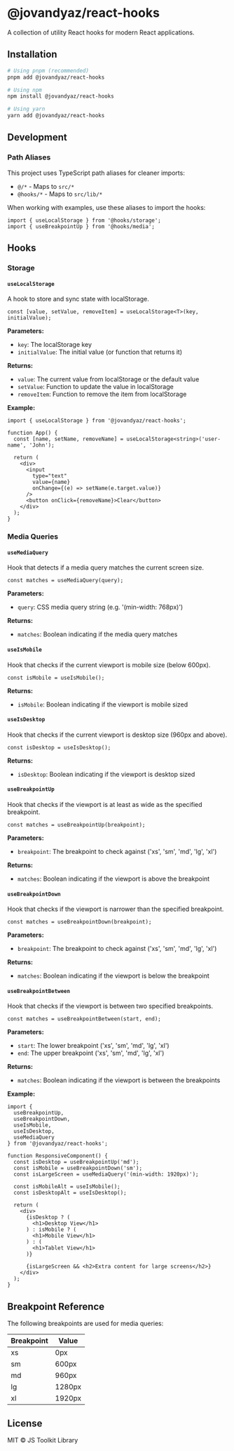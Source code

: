 # @jovandyaz/react-hooks

A collection of utility React hooks for modern React applications.

## Installation

```bash
# Using pnpm (recommended)
pnpm add @jovandyaz/react-hooks

# Using npm
npm install @jovandyaz/react-hooks

# Using yarn
yarn add @jovandyaz/react-hooks
```

## Development

### Path Aliases

This project uses TypeScript path aliases for cleaner imports:

- `@/*` - Maps to `src/*`
- `@hooks/*` - Maps to `src/lib/*`

When working with examples, use these aliases to import the hooks:

```tsx
import { useLocalStorage } from '@hooks/storage';
import { useBreakpointUp } from '@hooks/media';
```

## Hooks

### Storage

#### `useLocalStorage`

A hook to store and sync state with localStorage.

```tsx
const [value, setValue, removeItem] = useLocalStorage<T>(key, initialValue);
```

**Parameters:**

- `key`: The localStorage key
- `initialValue`: The initial value (or function that returns it)

**Returns:**

- `value`: The current value from localStorage or the default value
- `setValue`: Function to update the value in localStorage
- `removeItem`: Function to remove the item from localStorage

**Example:**

```tsx
import { useLocalStorage } from '@jovandyaz/react-hooks';

function App() {
  const [name, setName, removeName] = useLocalStorage<string>('user-name', 'John');

  return (
    <div>
      <input
        type="text"
        value={name}
        onChange={(e) => setName(e.target.value)}
      />
      <button onClick={removeName}>Clear</button>
    </div>
  );
}
```

### Media Queries

#### `useMediaQuery`

Hook that detects if a media query matches the current screen size.

```tsx
const matches = useMediaQuery(query);
```

**Parameters:**

- `query`: CSS media query string (e.g. '(min-width: 768px)')

**Returns:**

- `matches`: Boolean indicating if the media query matches

#### `useIsMobile`

Hook that checks if the current viewport is mobile size (below 600px).

```tsx
const isMobile = useIsMobile();
```

**Returns:**

- `isMobile`: Boolean indicating if the viewport is mobile sized

#### `useIsDesktop`

Hook that checks if the current viewport is desktop size (960px and above).

```tsx
const isDesktop = useIsDesktop();
```

**Returns:**

- `isDesktop`: Boolean indicating if the viewport is desktop sized

#### `useBreakpointUp`

Hook that checks if the viewport is at least as wide as the specified breakpoint.

```tsx
const matches = useBreakpointUp(breakpoint);
```

**Parameters:**

- `breakpoint`: The breakpoint to check against ('xs', 'sm', 'md', 'lg', 'xl')

**Returns:**

- `matches`: Boolean indicating if the viewport is above the breakpoint

#### `useBreakpointDown`

Hook that checks if the viewport is narrower than the specified breakpoint.

```tsx
const matches = useBreakpointDown(breakpoint);
```

**Parameters:**

- `breakpoint`: The breakpoint to check against ('xs', 'sm', 'md', 'lg', 'xl')

**Returns:**

- `matches`: Boolean indicating if the viewport is below the breakpoint

#### `useBreakpointBetween`

Hook that checks if the viewport is between two specified breakpoints.

```tsx
const matches = useBreakpointBetween(start, end);
```

**Parameters:**

- `start`: The lower breakpoint ('xs', 'sm', 'md', 'lg', 'xl')
- `end`: The upper breakpoint ('xs', 'sm', 'md', 'lg', 'xl')

**Returns:**

- `matches`: Boolean indicating if the viewport is between the breakpoints

**Example:**

```tsx
import {
  useBreakpointUp,
  useBreakpointDown,
  useIsMobile,
  useIsDesktop,
  useMediaQuery
} from '@jovandyaz/react-hooks';

function ResponsiveComponent() {
  const isDesktop = useBreakpointUp('md');
  const isMobile = useBreakpointDown('sm');
  const isLargeScreen = useMediaQuery('(min-width: 1920px)');

  const isMobileAlt = useIsMobile();
  const isDesktopAlt = useIsDesktop();

  return (
    <div>
      {isDesktop ? (
        <h1>Desktop View</h1>
      ) : isMobile ? (
        <h1>Mobile View</h1>
      ) : (
        <h1>Tablet View</h1>
      )}

      {isLargeScreen && <h2>Extra content for large screens</h2>}
    </div>
  );
}
```

## Breakpoint Reference

The following breakpoints are used for media queries:

| Breakpoint | Value |
|------------|-------|
| xs | 0px |
| sm | 600px |
| md | 960px |
| lg | 1280px |
| xl | 1920px |

## License

MIT © JS Toolkit Library
